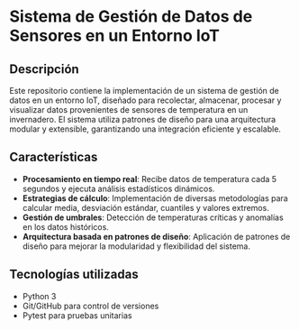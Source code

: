 # Sistema de Gestión de Datos de Sensores en un Entorno IoT

## Descripción
Este repositorio contiene la implementación de un sistema de gestión de datos en un entorno IoT, diseñado para recolectar, almacenar, procesar y visualizar datos provenientes de sensores de temperatura en un invernadero. El sistema utiliza patrones de diseño para una arquitectura modular y extensible, garantizando una integración eficiente y escalable.

## Características
- **Procesamiento en tiempo real**: Recibe datos de temperatura cada 5 segundos y ejecuta análisis estadísticos dinámicos.
- **Estrategias de cálculo**: Implementación de diversas metodologías para calcular media, desviación estándar, cuantiles y valores extremos.
- **Gestión de umbrales**: Detección de temperaturas críticas y anomalías en los datos históricos.
- **Arquitectura basada en patrones de diseño**: Aplicación de patrones de diseño para mejorar la modularidad y flexibilidad del sistema.

## Tecnologías utilizadas
- Python 3
- Git/GitHub para control de versiones
- Pytest para pruebas unitarias

